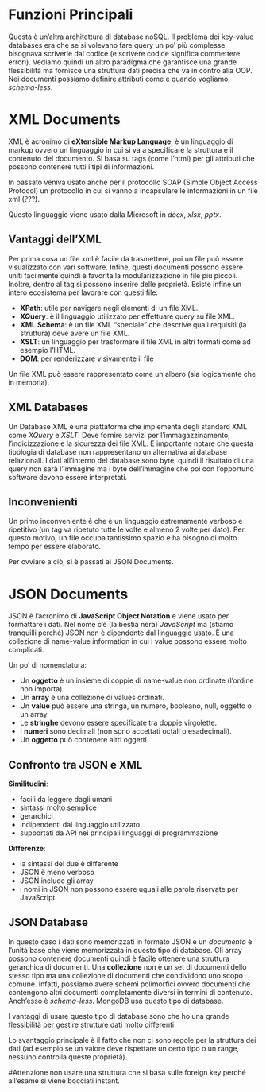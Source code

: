 # Funzioni Principali

Questa è un’altra architettura di database noSQL. 
Il problema dei key-value databases era che se si volevano fare query un po’ più complesse bisognava scriverle dal codice (e scrivere codice significa commettere errori). 
Vediamo quindi un altro paradigma che garantisce una grande flessibilità ma fornisce una struttura dati precisa che va in contro alla OOP. 
Nei documenti possiamo definire attributi come e quando vogliamo, *schema-less*.

# XML Documents

XML è acronimo di **eXtensible Markup Language**, è un linguaggio di markup ovvero un linguaggio in cui si va a specificare la struttura e il contenuto del documento.
Si basa su tags (come l’html) per gli attributi che possono contenere tutti i tipi di informazioni. 

In passato veniva usato anche per il protocollo SOAP (Simple Object Access Protocol) un protocollo in cui si vanno a incapsulare le informazioni in un file xml (???).

Questo linguaggio viene usato dalla Microsoft in *docx*, *xlsx*, *pptx*.

## Vantaggi dell’XML

Per prima cosa un file xml è facile da trasmettere, poi un file può essere visualizzato con vari software.
Infine, questi documenti possono essere uniti facilmente quindi è favorita la modularizzazione in file più piccoli.
Inoltre, dentro al tag si possono inserire delle proprietà.
Esiste infine un intero ecosistema per lavorare con questi file:
- **XPath**: utile per navigare negli elementi di un file XML.
- **XQuery**: è il linguaggio utilizzato per effettuare query su file XML.
- **XML Schema**: è un file XML “speciale” che descrive quali requisiti (la struttura) deve avere un file XML.
- **XSLT**: un linguaggio per trasformare il file XML in altri formati come ad esempio l’HTML.
- **DOM**: per renderizzare visivamente il file 

Un file XML può essere rappresentato come un albero (sia logicamente che in memoria).

## XML Databases

Un Database XML è una piattaforma che implementa degli standard XML come *XQuery* e *XSLT*.
Deve fornire servizi per l’immagazzinamento, l’indicizzazione e la sicurezza dei file XML. 
È importante notare che questa tipologia di database non rappresentano un alternativa ai database relazionali. 
I dati all’interno del database sono byte, quindi il risultato di una query non sarà l’immagine ma i byte dell’immagine che poi con l’opportuno software devono essere interpretati. 

## Inconvenienti 

Un primo inconveniente è che è un linguaggio estremamente verboso e ripetitivo (un tag va ripetuto tutte le volte e almeno 2 volte per dato). Per questo motivo, un file occupa tantissimo spazio e ha bisogno di molto tempo per essere elaborato. 

Per ovviare a ciò, si è passati ai JSON Documents.

# JSON Documents

JSON è l’acronimo di **JavaScript Object Notation** e viene usato per formattare i dati. Nel nome c’è (la bestia nera) *JavaScript* ma (stiamo tranquilli perché) JSON non è dipendente dal linguaggio usato. 
È una collezione di name-value information in cui i value possono essere molto complicati. 

Un po’ di nomenclatura:
- Un **oggetto** è un insieme di coppie di name-value non ordinate (l’ordine non importa).
- Un **array** è una collezione di values ordinati. 
- Un **value** può essere una stringa, un numero, booleano, null, oggetto o un array. 
- Le **stringhe** devono essere specificate tra doppie virgolette.
- I **numeri** sono decimali (non sono accettati octali o esadecimali).
- Un **oggetto** può contenere altri oggetti. 

## Confronto tra JSON e XML 

**Similitudini**:
- facili da leggere dagli umani
- sintassi molto semplice
- gerarchici
- indipendenti dal linguaggio utilizzato
- supportati da API nei principali linguaggi di programmazione

**Differenze**:
- la sintassi dei due è differente
- JSON è meno verboso
- JSON include gli array
- i nomi in JSON non possono essere uguali alle parole riservate per JavaScript. 

## JSON Database

In questo caso i dati sono memorizzati in formato JSON e un *documento* è l’unità base che viene memorizzata in questo tipo di database.
Gli array possono contenere documenti quindi è facile ottenere una struttura gerarchica di documenti.
Una **collezione** non è un set di documenti dello stesso tipo ma una collezione di documenti che condividono uno scopo comune. Infatti, possiamo avere schemi polimorfici ovvero documenti che contengono altri documenti completamente diversi in termini di contenuto. 
Anch’esso è *schema-less*. 
MongoDB usa questo tipo di database. 

I vantaggi di usare questo tipo di database sono che ho una grande flessibilità per gestire strutture dati molto differenti.

Lo svantaggio principale è il fatto che non ci sono regole per la struttura dei dati (ad esempio se un valore deve rispettare un certo tipo o un range, nessuno controlla queste proprietà).

#Attenzione non usare una struttura che si basa sulle foreign key perché all’esame si viene bocciati instant. 

